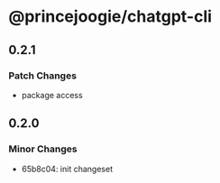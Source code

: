# @princejoogie/chatgpt-cli

## 0.2.1

### Patch Changes

- package access

## 0.2.0

### Minor Changes

- 65b8c04: init changeset

